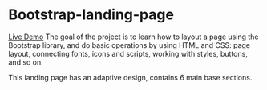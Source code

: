 # Bootstrap-landing-page

[Live Demo](https://mynameisaleksandr.github.io/Bootstrap-landing-page/)
The goal of the project is to learn how to layout a page using the Bootstrap library, and do basic operations by using HTML and CSS: page layout, connecting fonts, icons and scripts, working with styles, buttons, and so on. 

This landing page has an adaptive design, contains 6 main base sections.



